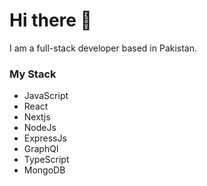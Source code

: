# Hi there 👋

I am a full-stack developer based in Pakistan.

### My Stack
- JavaScript
- React
- Nextjs
- NodeJs
- ExpressJs
- GraphQl
- TypeScript
- MongoDB

